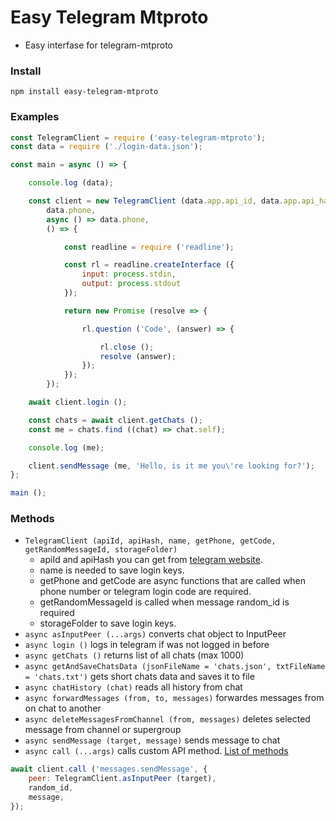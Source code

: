 # Easy Telegram Mtproto
- Easy interfase for telegram-mtproto  

### Install
```npm install easy-telegram-mtproto```

### Examples

```js
const TelegramClient = require ('easy-telegram-mtproto');
const data = require ('./login-data.json');

const main = async () => {

    console.log (data);

    const client = new TelegramClient (data.app.api_id, data.app.api_hash,
        data.phone,
        async () => data.phone,
        () => {

            const readline = require ('readline');

            const rl = readline.createInterface ({
                input: process.stdin,
                output: process.stdout
            });

            return new Promise (resolve => {

                rl.question ('Code', (answer) => {

                    rl.close ();
                    resolve (answer);
                });
            });
        });

    await client.login ();

    const chats = await client.getChats ();
    const me = chats.find ((chat) => chat.self);

    console.log (me);

    client.sendMessage (me, 'Hello, is it me you\'re looking for?');
};

main ();

````

### Methods

- ```TelegramClient (apiId, apiHash, name, getPhone, getCode, getRandomMessageId, storageFolder)```
    - apiId and apiHash you can get from [telegram website](https://my.telegram.org/auth?to=apps).
    - name is needed to save login keys.
    - getPhone and getCode are async functions that are called when phone number or telegram login code are required.
    - getRandomMessageId is called when message random_id is required
    - storageFolder to save login keys.
- ```async asInputPeer (...args)``` converts chat object to InputPeer
- ```async login ()``` logs in telegram if was not logged in before
- ```async getChats ()``` returns list of all chats (max 1000)
- ```async getAndSaveChatsData (jsonFileName = 'chats.json', txtFileName = 'chats.txt')``` gets short chats data and saves it to file
- ```async chatHistory (chat)``` reads all history from chat
- ```async forwardMessages (from, to, messages)``` forwardes messages from on chat to another
- ```async deleteMessagesFromChannel (from, messages)``` deletes selected message from channel or supergroup
- ```async sendMessage (target, message)``` sends message to chat
- ```async call (...args)``` calls custom API method. [List of methods](https://core.telegram.org/methods)
```js
await client.call ('messages.sendMessage', {
    peer: TelegramClient.asInputPeer (target),
    random_id,
    message,
});
````